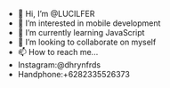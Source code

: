 - 👋 Hi, I’m @LUCILFER
- 👀 I’m interested in mobile development
- 🌱 I’m currently learning JavaScript
- 💞️ I’m looking to collaborate on myself
- 📫 How to reach me...
- Instagram:@dhrynfrds
- Handphone:+6282335526373

<!---
kingrainn/kingrainn is a ✨ special ✨ repository because its `README.md` (this file) appears on your GitHub profile.
You can click the Preview link to take a look at your changes.
--->
